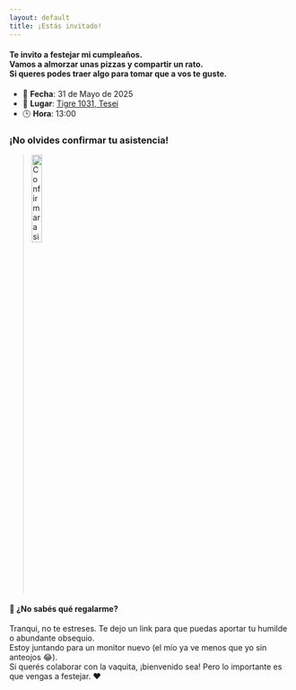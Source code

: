 ```yaml
---
layout: default
title: ¡Estás invitado!
---
```

#### Te invito a festejar mi cumpleaños.<br>Vamos a almorzar unas pizzas y compartir un rato.<br>Si queres podes traer algo para tomar que a vos te guste.

- 📅 **Fecha**: 31 de Mayo de 2025  
- 📍 **Lugar**: [Tigre 1031, Tesei](https://maps.app.goo.gl/Vv6bAT5G3VhtuPPL8)
- 🕒 **Hora**: 13:00  

### ¡No olvides confirmar tu asistencia!

><p align="left">
>  <a href="https://wa.me/5491162595238" target="_blank">
>    <img src="https://static.whatsapp.net/rsrc.php/yZ/r/JvsnINJ2CZv.svg" width="20%" alt="Confirmar asistencia" />
>  </a>
></p>

#### 🎁 ¿No sabés qué regalarme?
Tranqui, no te estreses. Te dejo un link para que puedas aportar tu humilde o abundante obsequio.<br>
Estoy juntando para un monitor nuevo (el mío ya ve menos que yo sin anteojos 😂).<br>
Si querés colaborar con la vaquita, ¡bienvenido sea! Pero lo importante es que vengas a festejar. ❤️
